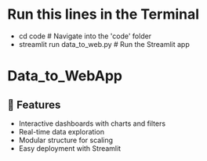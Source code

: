 # Run this lines in the Terminal
- cd code  # Navigate into the 'code' folder
- streamlit run data_to_web.py  # Run the Streamlit app


# Data_to_WebApp

## 🚀 Features
- Interactive dashboards with charts and filters
- Real-time data exploration
- Modular structure for scaling
- Easy deployment with Streamlit